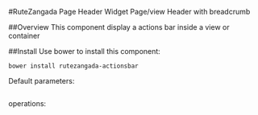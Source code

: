 #RuteZangada Page Header Widget
Page/view Header with breadcrumb

##Overview
This component display a actions bar inside a view or container  

##Install
Use bower to install this component:

```
bower install rutezangada-actionsbar
```

Default parameters:
```

```

operations:

```

```